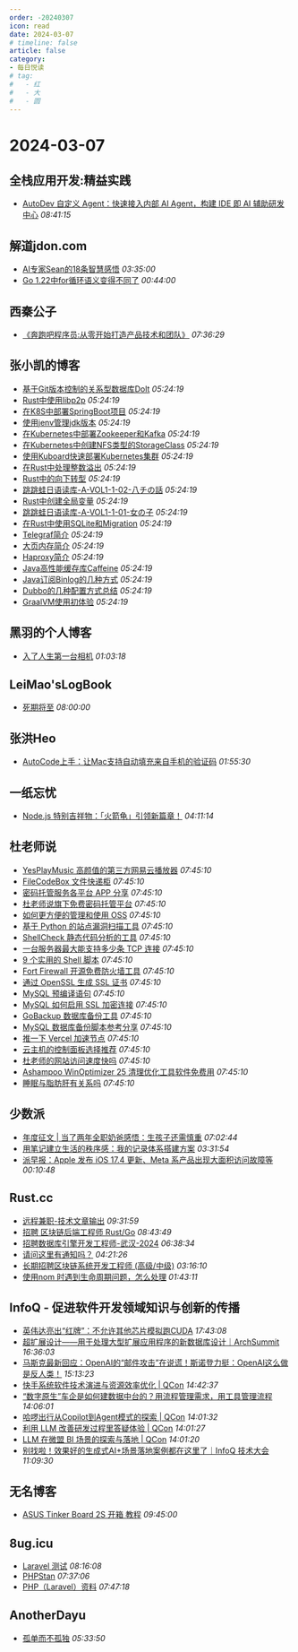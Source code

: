 ```yaml
---
order: -20240307
icon: read
date: 2024-03-07
# timeline: false
article: false
category:
- 每日悦读
# tag:
#   - 红
#   - 大
#   - 圆
---
```


# 2024-03-07 
## 全栈应用开发:精益实践<span></span>
* [AutoDev 自定义 Agent：快速接入内部 AI Agent，构建 IDE 即 AI 辅助研发中心](http://www.phodal.com/blog/autodev-custom-agent/) *08:41:15* 
## 解道jdon.com<span></span>
* [AI专家Sean的18条智慧感悟](https://www.jdon.com/72833.html) *03:35:00* 
* [Go 1.22中for循环语义变得不同了](https://www.jdon.com/72832.html) *00:44:00* 
## 西秦公子<span></span>
* [《奔跑吧程序员:从零开始打造产品技术和团队》](https://www.ixiqin.com/2024/03/07/running-bar-programmer-building-product-technology-and/) *07:36:29* 
## 张小凯的博客<span></span>
* [基于Git版本控制的关系型数据库Dolt](https://jasonkayzk.github.io/2024/01/21/%E5%9F%BA%E4%BA%8EGit%E7%89%88%E6%9C%AC%E6%8E%A7%E5%88%B6%E7%9A%84%E5%85%B3%E7%B3%BB%E5%9E%8B%E6%95%B0%E6%8D%AE%E5%BA%93Dolt/) *05:24:19* 
* [Rust中使用libp2p](https://jasonkayzk.github.io/2023/12/27/Rust%E4%B8%AD%E4%BD%BF%E7%94%A8libp2p/) *05:24:19* 
* [在K8S中部署SpringBoot项目](https://jasonkayzk.github.io/2023/12/19/%E5%9C%A8K8S%E4%B8%AD%E9%83%A8%E7%BD%B2SpringBoot%E9%A1%B9%E7%9B%AE/) *05:24:19* 
* [使用jenv管理jdk版本](https://jasonkayzk.github.io/2023/12/17/%E4%BD%BF%E7%94%A8jenv%E7%AE%A1%E7%90%86jdk%E7%89%88%E6%9C%AC/) *05:24:19* 
* [在Kubernetes中部署Zookeeper和Kafka](https://jasonkayzk.github.io/2023/12/15/%E5%9C%A8Kubernetes%E4%B8%AD%E9%83%A8%E7%BD%B2Zookeeper%E5%92%8CKafka/) *05:24:19* 
* [在Kubernetes中创建NFS类型的StorageClass](https://jasonkayzk.github.io/2023/12/15/%E5%9C%A8Kubernetes%E4%B8%AD%E5%88%9B%E5%BB%BANFS%E7%B1%BB%E5%9E%8B%E7%9A%84StorageClass/) *05:24:19* 
* [使用Kuboard快速部署Kubernetes集群](https://jasonkayzk.github.io/2023/12/14/%E4%BD%BF%E7%94%A8Kuboard%E5%BF%AB%E9%80%9F%E9%83%A8%E7%BD%B2Kubernetes%E9%9B%86%E7%BE%A4/) *05:24:19* 
* [在Rust中处理整数溢出](https://jasonkayzk.github.io/2023/12/13/%E5%9C%A8Rust%E4%B8%AD%E5%A4%84%E7%90%86%E6%95%B4%E6%95%B0%E6%BA%A2%E5%87%BA/) *05:24:19* 
* [Rust中的向下转型](https://jasonkayzk.github.io/2023/12/13/Rust%E4%B8%AD%E7%9A%84%E5%90%91%E4%B8%8B%E8%BD%AC%E5%9E%8B/) *05:24:19* 
* [跳跳蛙日语读库-A-VOL1-1-02-八チの話](https://jasonkayzk.github.io/2023/11/27/%E8%B7%B3%E8%B7%B3%E8%9B%99%E6%97%A5%E8%AF%AD%E8%AF%BB%E5%BA%93-A-VOL1-1-02-%E5%85%AB%E3%83%81%E3%81%AE%E8%A9%B1/) *05:24:19* 
* [Rust中创建全局变量](https://jasonkayzk.github.io/2023/11/27/Rust%E4%B8%AD%E5%88%9B%E5%BB%BA%E5%85%A8%E5%B1%80%E5%8F%98%E9%87%8F/) *05:24:19* 
* [跳跳蛙日语读库-A-VOL1-1-01-女の子](https://jasonkayzk.github.io/2023/11/26/%E8%B7%B3%E8%B7%B3%E8%9B%99%E6%97%A5%E8%AF%AD%E8%AF%BB%E5%BA%93-A-VOL1-1-01-%E5%A5%B3%E3%81%AE%E5%AD%90/) *05:24:19* 
* [在Rust中使用SQLite和Migration](https://jasonkayzk.github.io/2023/07/11/%E5%9C%A8Rust%E4%B8%AD%E4%BD%BF%E7%94%A8SQLite%E5%92%8CMigration/) *05:24:19* 
* [Telegraf简介](https://jasonkayzk.github.io/2023/06/27/Telegraf%E7%AE%80%E4%BB%8B/) *05:24:19* 
* [大页内存简介](https://jasonkayzk.github.io/2023/06/27/%E5%A4%A7%E9%A1%B5%E5%86%85%E5%AD%98%E7%AE%80%E4%BB%8B/) *05:24:19* 
* [Haproxy简介](https://jasonkayzk.github.io/2023/06/27/Haproxy%E7%AE%80%E4%BB%8B/) *05:24:19* 
* [Java高性能缓存库Caffeine](https://jasonkayzk.github.io/2023/03/28/Java%E9%AB%98%E6%80%A7%E8%83%BD%E7%BC%93%E5%AD%98%E5%BA%93Caffeine/) *05:24:19* 
* [Java订阅Binlog的几种方式](https://jasonkayzk.github.io/2023/03/26/Java%E8%AE%A2%E9%98%85Binlog%E7%9A%84%E5%87%A0%E7%A7%8D%E6%96%B9%E5%BC%8F/) *05:24:19* 
* [Dubbo的几种配置方式总结](https://jasonkayzk.github.io/2023/03/23/Dubbo%E7%9A%84%E5%87%A0%E7%A7%8D%E9%85%8D%E7%BD%AE%E6%96%B9%E5%BC%8F%E6%80%BB%E7%BB%93/) *05:24:19* 
* [GraalVM使用初体验](https://jasonkayzk.github.io/2023/03/20/GraalVM%E4%BD%BF%E7%94%A8%E5%88%9D%E4%BD%93%E9%AA%8C/) *05:24:19* 
## 黑羽的个人博客<span></span>
* [入了人生第一台相机](https://blog.thetbw.xyz/archives/my-first-camera) *01:03:18* 
## LeiMao'sLogBook<span></span>
* [死期将至](https://leimao.github.io/essay/%E6%AD%BB%E6%9C%9F%E5%B0%86%E8%87%B3-Deaths-Game/) *08:00:00* 
## 张洪Heo<span></span>
* [AutoCode上手：让Mac支持自动填充来自手机的验证码](https://blog.zhheo.com/p/6bbc14a1.html) *01:55:30* 
## 一纸忘忧<span></span>
* [Node.js 特别吉祥物：「火箭龟」引领新篇章！](https://www.ikxin.com/archives/763.html) *04:11:14* 
## 杜老师说<span></span>
* [YesPlayMusic 高颜值的第三方网易云播放器](https://dusays.com/684/) *07:45:10* 
* [FileCodeBox 文件快递柜](https://dusays.com/683/) *07:45:10* 
* [密码托管服务各平台 APP 分享](https://dusays.com/682/) *07:45:10* 
* [杜老师说旗下免费密码托管平台](https://dusays.com/681/) *07:45:10* 
* [如何更方便的管理和使用 OSS](https://dusays.com/680/) *07:45:10* 
* [基于 Python 的站点漏洞扫描工具](https://dusays.com/679/) *07:45:10* 
* [ShellCheck 静态代码分析的工具](https://dusays.com/678/) *07:45:10* 
* [一台服务器最大能支持多少条 TCP 连接](https://dusays.com/677/) *07:45:10* 
* [9 个实用的 Shell 脚本](https://dusays.com/676/) *07:45:10* 
* [Fort Firewall 开源免费防火墙工具](https://dusays.com/675/) *07:45:10* 
* [通过 OpenSSL 生成 SSL 证书](https://dusays.com/674/) *07:45:10* 
* [MySQL 预编译语句](https://dusays.com/673/) *07:45:10* 
* [MySQL 如何启用 SSL 加密连接](https://dusays.com/672/) *07:45:10* 
* [GoBackup 数据库备份工具](https://dusays.com/671/) *07:45:10* 
* [MySQL 数据库备份脚本参考分享](https://dusays.com/670/) *07:45:10* 
* [推一下 Vercel 加速节点](https://dusays.com/669/) *07:45:10* 
* [云主机的控制面板选择推荐](https://dusays.com/668/) *07:45:10* 
* [杜老师的网站访问速度快吗](https://dusays.com/667/) *07:45:10* 
* [Ashampoo WinOptimizer 25 清理优化工具软件免费用](https://dusays.com/666/) *07:45:10* 
* [睡眠与脂肪肝有关系吗](https://dusays.com/665/) *07:45:10* 
## 少数派<span></span>
* [年度征文 | 当了两年全职奶爸感悟：生孩子还需慎重](https://sspai.com/post/86863) *07:02:44* 
* [用笔记建立生活的秩序感：我的记录体系搭建方案](https://sspai.com/post/85785) *03:31:54* 
* [派早报：Apple 发布 iOS 17.4 更新、Meta 系产品出现大面积访问故障等](https://sspai.com/post/86993) *00:10:48* 
## Rust.cc<span></span>
* [远程兼职-技术文章输出](https://rustcc.cn/article?id=bc07eca2-0d2e-4229-a19e-9f12c42478d1) *09:31:59* 
* [招聘 区块链后端工程师 Rust/Go](https://rustcc.cn/article?id=2856e49d-40ba-4b04-86eb-ebae8a20eb4c) *08:43:49* 
* [招聘数据库引擎开发工程师-武汉-2024](https://rustcc.cn/article?id=2165a4cb-bc54-4006-9436-e9397d396863) *06:38:34* 
* [请问这里有通知吗？](https://rustcc.cn/article?id=137dcec3-5e3b-49ea-a85a-628b8e439c04) *04:21:26* 
* [长期招聘区块链系统开发工程师 (高级/中级)](https://rustcc.cn/article?id=46e842e1-4d7c-4839-9fb4-201e138fff42) *03:16:10* 
* [使用nom 时遇到生命周期问题，怎么处理](https://rustcc.cn/article?id=7a85b693-569e-4466-91da-94fcb1fb03ae) *01:43:11* 
## InfoQ - 促进软件开发领域知识与创新的传播<span></span>
* [英伟达亮出“红牌”：不允许其他芯片模拟跑CUDA](https://www.infoq.cn/article/ZCJcHVFSdRbFBeF8LkeB?utm_source=rss&utm_medium=article) *17:43:08* 
* [超扩展设计——用于处理大型扩展应用程序的新数据库设计｜ArchSummit](https://www.infoq.cn/video/MG7JkOP8pz1fQoK9w3FP?utm_source=rss&utm_medium=article) *16:36:03* 
* [马斯克最新回应：OpenAI的“邮件攻击”在说谎！斯诺登力挺：OpenAI这么做是反人类！](https://www.infoq.cn/article/YlFgskxoCfB9jok39Jm5?utm_source=rss&utm_medium=article) *15:13:23* 
* [快手系统软件技术演进与资源效率优化 | QCon](https://www.infoq.cn/video/LCMAKK51AGDpjy2wuHkt?utm_source=rss&utm_medium=article) *14:42:37* 
* [“数字原生”车企是如何建数据中台的？用流程管理需求，用工具管理流程](https://www.infoq.cn/article/qo55ldtUJxztY9OvNAIp?utm_source=rss&utm_medium=article) *14:06:01* 
* [哈啰出行从Copilot到Agent模式的探索 | QCon](https://www.infoq.cn/video/2BfqsKx0LSjfrNWkqidy?utm_source=rss&utm_medium=article) *14:01:32* 
* [利用 LLM 改善研发过程里答疑体验 | QCon](https://www.infoq.cn/video/H7rEOM74EWR5UNwKADsu?utm_source=rss&utm_medium=article) *14:01:27* 
* [LLM 在微盟 BI 场景的探索与落地 | QCon](https://www.infoq.cn/video/TsJL3PDbyTdETt1R1hdt?utm_source=rss&utm_medium=article) *14:01:20* 
* [别找啦！效果好的生成式AI+场景落地案例都在这里了｜InfoQ 技术大会](https://www.infoq.cn/article/ygiEKDcEE6wu7xh3JNTK?utm_source=rss&utm_medium=article) *11:09:30* 
## 无名博客<span></span>
* [ASUS Tinker Board 2S 开箱 教程](https://wuminboke.site/archives/75/) *09:45:00* 
## 8ug.icu<span></span>
* [Laravel 测试](https://www.8ug.icu/articles/laravel-test-nBgdkqOby7) *08:16:08* 
* [PHPStan](https://www.8ug.icu/articles/phpstan-Do2dpl8dKA) *07:37:06* 
* [PHP（Laravel）资料](https://www.8ug.icu/pages/php-laravel-resource-ZJPd2RPdjY) *07:47:18* 
## AnotherDayu<span></span>
* [孤单而不孤独](https://anotherdayu.com/2024/5636/) *05:33:50* 

